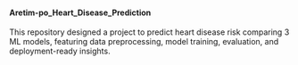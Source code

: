 #### Aretim-po_Heart_Disease_Prediction
This repository designed a project to predict heart disease risk comparing 3 ML models, featuring data preprocessing, model training, evaluation, and deployment-ready insights.
